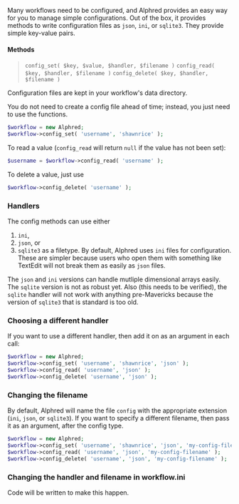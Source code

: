 Many workflows need to be configured, and Alphred provides an easy way for you to manage simple configurations. Out of the box, it provides methods to write configuration files as `json`, `ini`, or `sqlite3`. They provide simple key-value pairs.

#### Methods
> `config_set( $key, $value, $handler, $filename )`
> `config_read( $key, $handler, $filename )`
> `config_delete( $key, $handler, $filename )`

Configuration files are kept in your workflow's data directory.

You do not need to create a config file ahead of time; instead, you just need to use the functions.
````php
$workflow = new Alphred;
$workflow->config_set( 'username', 'shawnrice' );
````
To read a value (`config_read` will return `null` if the value has not been set):
````php
$username = $workflow->config_read( 'username' );
````

To delete a value, just use
````php
$workflow->config_delete( 'username' );
````

### Handlers
The config methods can use either
1. `ini`,
2. `json`, or
3. `sqlite3`
as a filetype. By default, Alphred uses `ini` files for configuration. These are simpler because users who open them with something like TextEdit will not break them as easily as `json` files.

The `json` and `ini` versions can handle mutliple dimensional arrays easily. The `sqlite` version is not as robust yet. Also (this needs to be verified), the `sqlite` handler will not work with anything pre-Mavericks because the version of `sqlite3` that is standard is too old.

### Choosing a different handler
If you want to use a different handler, then add it on as an argument in each call:
````php
$workflow = new Alphred;
$workflow->config_set( 'username', 'shawnrice', 'json' );
$workflow->config_read( 'username', 'json' );
$workflow->config_delete( 'username', 'json' );
````

### Changing the filename
By default, Alphred will name the file `config` with the appropriate extension (`ini`, `json`, or `sqlite3`). If you want to specify a different filename, then pass it as an argument, after the config type.
````php
$workflow = new Alphred;
$workflow->config_set( 'username', 'shawnrice', 'json', 'my-config-filename' );
$workflow->config_read( 'username', 'json', 'my-config-filename' );
$workflow->config_delete( 'username', 'json', 'my-config-filename' );
````

### Changing the handler and filename in workflow.ini
Code will be written to make this happen.